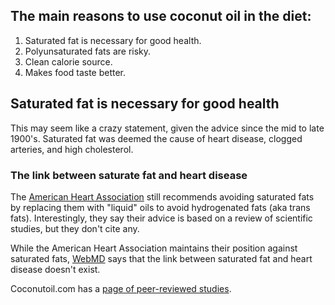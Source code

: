 ## The main reasons to use coconut oil in the diet:

1. Saturated fat is necessary for good health.
2. Polyunsaturated fats are risky.
3. Clean calorie source.
4. Makes food taste better.

## Saturated fat is necessary for good health

This may seem like a crazy statement, given the advice since the mid to late 1900's. Saturated fat was deemed the cause of heart disease, clogged arteries, and high cholesterol.

### The link between saturate fat and heart disease

The [American Heart Association](http://www.heart.org/HEARTORG/HealthyLiving/HealthyEating/Nutrition/Saturated-Fats_UCM_301110_Article.jsp) still recommends avoiding saturated fats by replacing them with "liquid" oils to avoid hydrogenated fats (aka trans fats). Interestingly, they say their advice is based on a review of scientific studies, but they don't cite any.

While the American Heart Association maintains their position against saturated fats, [WebMD](http://www.webmd.com/heart-disease/news/20140320/dietary-fats-q-a) says that the link between saturated fat and heart disease doesn't exist.

Coconutoil.com has a [page of peer-reviewed studies](http://coconutoil.com/peer_reviewed/).
